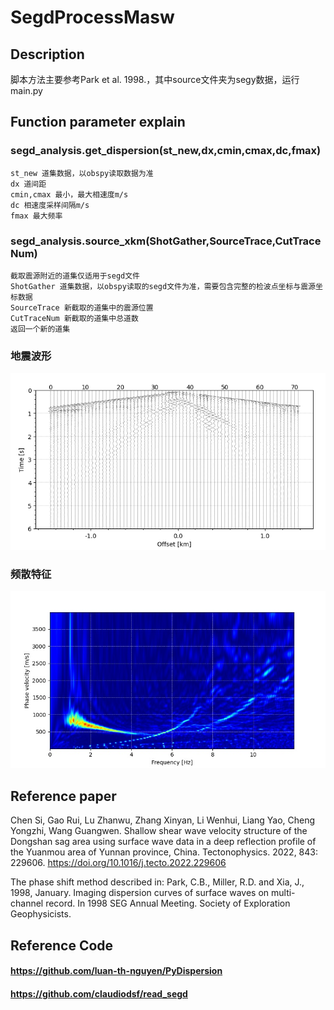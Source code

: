 # SegdProcessMasw
## Description
脚本方法主要参考Park et al. 1998.，其中source文件夹为segy数据，运行main.py
## Function parameter explain
### segd_analysis.get_dispersion(st_new,dx,cmin,cmax,dc,fmax)
```
st_new 道集数据，以obspy读取数据为准
dx 道间距
cmin,cmax 最小，最大相速度m/s
dc 相速度采样间隔m/s
fmax 最大频率
```
### segd_analysis.source_xkm(ShotGather,SourceTrace,CutTraceNum)
```
截取震源附近的道集仅适用于segd文件
ShotGather 道集数据，以obspy读取的segd文件为准，需要包含完整的检波点坐标与震源坐标数据
SourceTrace 新截取的道集中的震源位置
CutTraceNum 新截取的道集中总道数
返回一个新的道集
```
###

### 地震波形
![alt text](./00000001.00000192.segd.png)

### 频散特征
![alt text](./00000001.00000192.jpg)


## Reference paper
Chen Si, Gao Rui, Lu Zhanwu, Zhang Xinyan, Li Wenhui, Liang Yao, Cheng Yongzhi, Wang Guangwen. Shallow shear wave velocity structure of the Dongshan sag area using surface wave data in a deep reflection profile of the Yuanmou area of Yunnan province, China. Tectonophysics. 2022, 843: 229606. https://doi.org/10.1016/j.tecto.2022.229606 

The phase shift method described in: Park, C.B., Miller, R.D. and Xia, J., 1998, January. Imaging dispersion curves of surface waves on multi-channel record. In 1998 SEG Annual Meeting. Society of Exploration Geophysicists.

## Reference Code
#### https://github.com/luan-th-nguyen/PyDispersion
#### https://github.com/claudiodsf/read_segd
